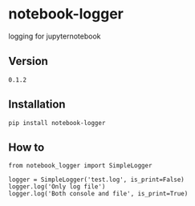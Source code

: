 # notebook-logger
logging for jupyternotebook  
  
  
## Version
    0.1.2

## Installation
    pip install notebook-logger

## How to
    from notebook_logger import SimpleLogger

    logger = SimpleLogger('test.log', is_print=False)
    logger.log('Only log file')
    logger.log('Both console and file', is_print=True)
    